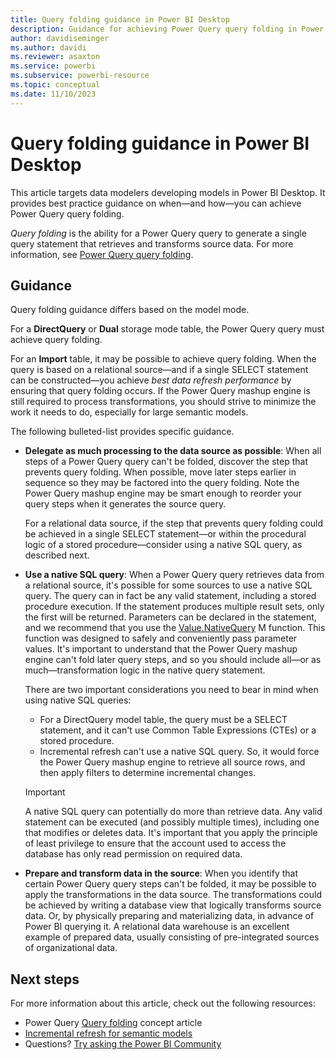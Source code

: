 ```yaml
---
title: Query folding guidance in Power BI Desktop
description: Guidance for achieving Power Query query folding in Power BI Desktop.
author: davidiseminger
ms.author: davidi
ms.reviewer: asaxton
ms.service: powerbi
ms.subservice: powerbi-resource
ms.topic: conceptual
ms.date: 11/10/2023
---
```


# Query folding guidance in Power BI Desktop

This article targets data modelers developing models in Power BI Desktop. It provides best practice guidance on when—and how—you can achieve Power Query query folding.

_Query folding_ is the ability for a Power Query query to generate a single query statement that retrieves and transforms source data. For more information, see [Power Query query folding](/power-query/power-query-folding).

## Guidance

Query folding guidance differs based on the model mode.

For a **DirectQuery** or **Dual** storage mode table, the Power Query query must achieve query folding.

For an **Import** table, it may be possible to achieve query folding. When the query is based on a relational source—and if a single SELECT statement can be constructed—you achieve _best data refresh performance_ by ensuring that query folding occurs. If the Power Query mashup engine is still required to process transformations, you should strive to minimize the work it needs to do, especially for large semantic models.

The following bulleted-list provides specific guidance.

- **Delegate as much processing to the data source as possible**: When all steps of a Power Query query can't be folded, discover the step that prevents query folding. When possible, move later steps earlier in sequence so they may be factored into the query folding. Note the Power Query mashup engine may be smart enough to reorder your query steps when it generates the source query.

    For a relational data source, if the step that prevents query folding could be achieved in a single SELECT statement—or within the procedural logic of a stored procedure—consider using a native SQL query, as described next.

- **Use a native SQL query**: When a Power Query query retrieves data from a relational source, it's possible for some sources to use a native SQL query. The query can in fact be any valid statement, including a stored procedure execution. If the statement produces multiple result sets, only the first will be returned. Parameters can be declared in the statement, and we recommend that you use the [Value.NativeQuery](/powerquery-m/value-nativequery) M function. This function was designed to safely and conveniently pass parameter values. It's important to understand that the Power Query mashup engine can't fold later query steps, and so you should include all—or as much—transformation logic in the native query statement.

    There are two important considerations you need to bear in mind when using native SQL queries:

    - For a DirectQuery model table, the query must be a SELECT statement, and it can't use Common Table Expressions (CTEs) or a stored procedure.
    - Incremental refresh can't use a native SQL query. So, it would force the Power Query mashup engine to retrieve all source rows, and then apply filters to determine incremental changes.

    > [!IMPORTANT]
    > A native SQL query can potentially do more than retrieve data. Any valid statement can be executed (and possibly multiple times), including one that modifies or deletes data. It's important that you apply the principle of least privilege to ensure that the account used to access the database has only read permission on required data.

- **Prepare and transform data in the source**: When you identify that certain Power Query query steps can't be folded, it may be possible to apply the transformations in the data source. The transformations could be achieved by writing a database view that logically transforms source data. Or, by physically preparing and materializing data, in advance of Power BI querying it. A relational data warehouse is an excellent example of prepared data, usually consisting of pre-integrated sources of organizational data.

## Next steps

For more information about this article, check out the following resources:

- Power Query [Query folding](/power-query/power-query-folding) concept article
- [Incremental refresh for semantic models](../connect-data/incremental-refresh-overview.md)
- Questions? [Try asking the Power BI Community](https://community.powerbi.com/)
